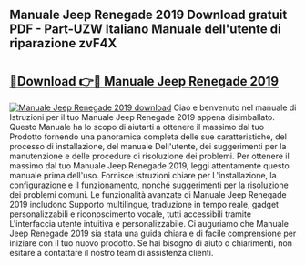 ## Manuale Jeep Renegade 2019 Download gratuit PDF - Part-UZW Italiano Manuale dell'utente di riparazione zvF4X

# <h2><a href="http://df9tv3m.blite.top/?on=Manuale+Jeep+Renegade+2019">🔗Download 👉🔴 Manuale Jeep Renegade 2019</a></h2>

[![Manuale Jeep Renegade 2019 download](https://i.imgur.com/lujVjoI.png)](http://df9tv3m.blite.top/?on=Manuale+Jeep+Renegade+2019)
Ciao e benvenuto nel manuale di Istruzioni per il tuo Manuale Jeep Renegade 2019 appena disimballato. Questo Manuale ha lo scopo di aiutarti a ottenere il massimo dal tuo Prodotto fornendo una panoramica completa delle sue caratteristiche, del processo di installazione, del manuale Dell'utente, dei suggerimenti per la manutenzione e delle procedure di risoluzione dei problemi. Per ottenere il massimo dal tuo Manuale Jeep Renegade 2019, leggi attentamente questo manuale prima dell'uso. Fornisce istruzioni chiare per L'installazione, la configurazione e il funzionamento, nonché suggerimenti per la risoluzione dei problemi comuni. Le funzionalità avanzate di Manuale Jeep Renegade 2019 includono Supporto multilingue, traduzione in tempo reale, gadget personalizzabili e riconoscimento vocale, tutti accessibili tramite L'interfaccia utente intuitiva e personalizzabile. Ci auguriamo che Manuale Jeep Renegade 2019 sia stata una guida chiara e di facile comprensione per iniziare con il tuo nuovo prodotto. Se hai bisogno di aiuto o chiarimenti, non esitare a contattare il nostro team di assistenza clienti.
